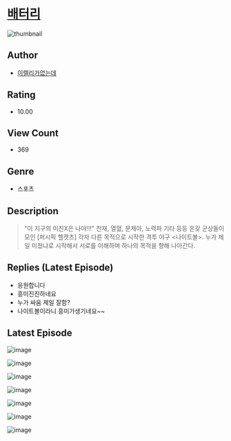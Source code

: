 # [배터리](https://comic.naver.com/challenge/list?titleId=810074)
![thumbnail](https://image-comic.pstatic.net/user_contents_data/challenge_comic/2023/05/23/299912/upload_7293125735272834657_480x623.jpeg)

## Author
- [이렐리가없는데](https://comic.naver.com/artistTitle?id=299912)

## Rating
- 10.00

## View Count
- 369

## Genre
- 스포츠

## Description
> "이 지구의 미친X은 나야!!!" 천재, 열혈, 문제아, 노력파 기타 등등 온갖 군상들이 모인 [퍼시픽 헬캣츠] 각자 다른 목적으로 시작한 격투 야구 <나이트볼>. 누가 제일 미쳤냐로 시작해서 서로를 이해하며 하나의 목적을 향해 나아간다.

## Replies (Latest Episode)
- 응원합니다
- 흥미진진하네요
- 누가 싸움 제일 잘함?
- 나이트볼이라니 흥미가생기네요~~

## Latest Episode
![image](https://image-comic.pstatic.net/user_contents_data/challenge_comic/2023/05/23/299912/upload_3544953273481454693.jpeg)

![image](https://image-comic.pstatic.net/user_contents_data/challenge_comic/2023/05/23/299912/upload_4134975367036287026.jpeg)

![image](https://image-comic.pstatic.net/user_contents_data/challenge_comic/2023/05/23/299912/upload_3919930706133148979.jpeg)

![image](https://image-comic.pstatic.net/user_contents_data/challenge_comic/2023/05/23/299912/upload_7233685037250601572.jpeg)

![image](https://image-comic.pstatic.net/user_contents_data/challenge_comic/2023/05/23/299912/upload_7077744597256266808.jpeg)

![image](https://image-comic.pstatic.net/user_contents_data/challenge_comic/2023/05/23/299912/upload_7077518072070813284.jpeg)

![image](https://image-comic.pstatic.net/user_contents_data/challenge_comic/2023/05/23/299912/upload_7161629835408925793.jpeg)
